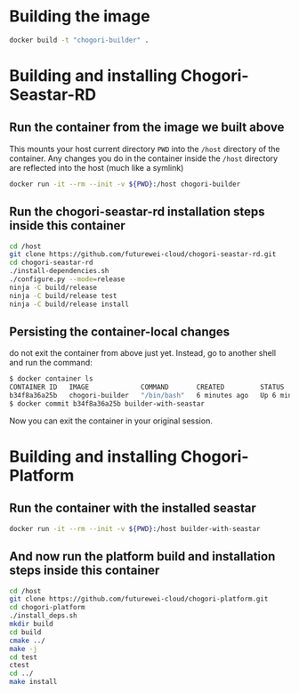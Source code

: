# Building the image
``` sh
docker build -t "chogori-builder" .
```

# Building and installing Chogori-Seastar-RD
## Run the container from the image we built above
This mounts your host current directory `PWD` into the `/host` directory of the container. Any changes you do in the container inside the `/host` directory are reflected into the host (much like a symlink)
``` sh
docker run -it --rm --init -v ${PWD}:/host chogori-builder
```

## Run the chogori-seastar-rd installation steps inside this container
``` sh
cd /host
git clone https://github.com/futurewei-cloud/chogori-seastar-rd.git
cd chogori-seastar-rd
./install-dependencies.sh
./configure.py --mode=release
ninja -C build/release
ninja -C build/release test
ninja -C build/release install

```

## Persisting the container-local changes
do not exit the container from above just yet. Instead, go to another shell and run the command:
``` sh
$ docker container ls
CONTAINER ID   IMAGE             COMMAND       CREATED         STATUS         PORTS     NAMES
b34f8a36a25b   chogori-builder   "/bin/bash"   6 minutes ago   Up 6 minutes             determined_wilson
$ docker commit b34f8a36a25b builder-with-seastar
```

Now you can exit the container in your original session.

# Building and installing Chogori-Platform
## Run the container with the installed seastar
``` sh
docker run -it --rm --init -v ${PWD}:/host builder-with-seastar
```

## And now run the platform build and installation steps inside this container
``` sh
cd /host
git clone https://github.com/futurewei-cloud/chogori-platform.git
cd chogori-platform
./install_deps.sh
mkdir build
cd build
cmake ../
make -j
cd test
ctest
cd ../
make install
```
